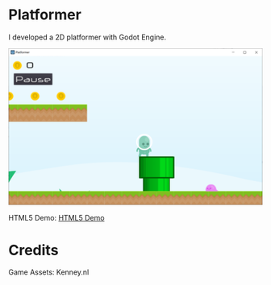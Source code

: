 # Platformer

I developed a 2D platformer with Godot Engine.

![Platformer Screenshot](platformer-screenshot.PNG)

HTML5 Demo: [HTML5 Demo](https://yanjiehe.github.io/Platformer/Platformer.html)


# Credits

Game Assets: Kenney.nl 